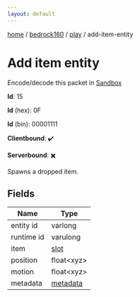 ```yaml
---
layout: default
---
```


[home](/)  /  [bedrock160](/protocol/bedrock160)  /  [play](/protocol/bedrock160/play)  /  add-item-entity

# Add item entity

Encode/decode this packet in [Sandbox](../../../sandbox/bedrock160#Play.AddItemEntity)

**Id**: 15

**Id** (hex): 0F

**Id** (bin): 00001111

**Clientbound**: ✔️

**Serverbound**: ✖️

Spawns a dropped item.

## Fields

Name | Type
---|---
entity id | varlong
runtime id | varulong
item | [slot](/protocol/bedrock160/types/slot)
position | float&lt;xyz&gt;
motion | float&lt;xyz&gt;
metadata | [metadata](/protocol/bedrock160/metadata)
